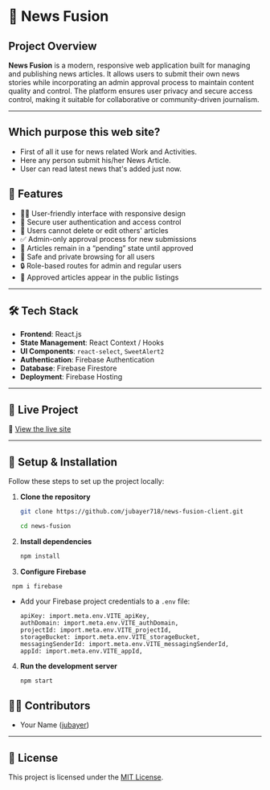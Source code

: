 
# 📰 News Fusion

## Project Overview

**News Fusion** is a modern, responsive web application built for managing and publishing news articles. It allows users to submit their own news stories while incorporating an admin approval process to maintain content quality and control. The platform ensures user privacy and secure access control, making it suitable for collaborative or community-driven journalism.

---

## Which purpose this web site?

* First of all it use for news related Work and Activities.
* Here any person submit his/her News Article.
* User can read latest news that's added just now.


## 🌟 Features

* 🧑‍💻 User-friendly interface with responsive design
* 🔐 Secure user authentication and access control
* 🚫 Users cannot delete or edit others' articles
* ✅ Admin-only approval process for new submissions
* 📝 Articles remain in a “pending” state until approved
* 🧭 Safe and private browsing for all users
* 🔒 Role-based routes for admin and regular users
* 📄 Approved articles appear in the public listings

---

## 🛠 Tech Stack

* **Frontend**: React.js
* **State Management**: React Context / Hooks
* **UI Components**: `react-select`, `SweetAlert2`
* **Authentication**: Firebase Authentication
* **Database**: Firebase Firestore
* **Deployment**: Firebase Hosting

---

## 🚀 Live Project

🔗 [View the live site](https://newfusion-f31a5.web.app)

---

## 🧪 Setup & Installation

Follow these steps to set up the project locally:

1. **Clone the repository**

   ```bash
   git clone https://github.com/jubayer718/news-fusion-client.git

   cd news-fusion
   ```

2. **Install dependencies**

   ```bash
   npm install
   ```

3. **Configure Firebase**

  
```
 npm i firebase
```
 * Add your Firebase project credentials to a `.env` file:
   
     ```
    apiKey: import.meta.env.VITE_apiKey,
    authDomain: import.meta.env.VITE_authDomain,
    projectId: import.meta.env.VITE_projectId,
    storageBucket: import.meta.env.VITE_storageBucket,
    messagingSenderId: import.meta.env.VITE_messagingSenderId,
    appId: import.meta.env.VITE_appId,
     ```

4. **Run the development server**

   ```bash
   npm start
   ```

## 👨‍💻 Contributors

* Your Name ([jubayer](https://github.com/jubayer718))


---

## 📄 License

This project is licensed under the [MIT License](LICENSE).

